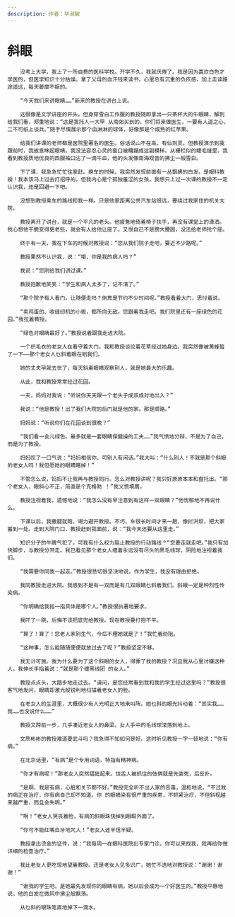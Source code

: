 ```yaml
---
description: 作者：毕淑敏
---
```


# 斜眼

        没考上大学，我上了一所自费的医科学校。开学不久，我就厌倦了。我是因为喜欢白色才学医的，但医学知识十分枯燥。拿了父母的血汗钱来读书，心里总有沉重的负疚感，加上走读路途遥远，每天萎靡不振的。

        “今天我们来讲眼睛……”新来的教授在讲台上说。

        这很像是文学讲座的开头。但身穿雪白工作服的教授随即拿出一只茶杯大的牛眼睛，解剖给我们看，郑重地说：“这是我托人一大早 从南郊买到的。你们将来做医生，一要有人道之心，二不可纸上谈兵。”随手尽情展示那个血淋淋的球体，好像那是个成熟的红苹果。

        给我们讲课的老师都是医院里著名的医生。俗话说山不在高，有仙则灵。但教授演示到我跟前时，我故意眯起眼睛。我没法容忍心灵的窗口被糟蹋成这副模样。从栅栏似的睫毛缝里，我看到教授质地优良的西服袖口沾了一滴牛血，他的头发像南海观音的拂尘一般雪白。

        下了课，我急急忙忙往家赶。换车的时候，我突然发现前面有一丛飘拂的白发。是眼科教授！我本该马上过去打招呼的，但我内心是个孤独羞涩的女孩。我想只上过一次课的教授不一定认识我，还是回避一下吧。

        没想到教授乘车的路线和我一样。只是他家距离公共汽车站很远，要绕过我家住的机关大院。

        教授离开了讲台，就是一个平凡的老头。他疲惫地倚着椅子扶手，再没有课堂上的潇洒。我心想他干脆变得更老些，就会有人给他让座了。又恨自己不是膀大腰圆，没法给老师抢个座。

        终于有一天，我在下车的时候对教授说：“您从我们院子走吧，要近不少路呢。”

        教授果然不认识我，说：“哦，你是我的病人吗？”

        我说：“您刚给我们讲过课。”

        教授抱歉地笑笑：“学生和病人太多了，记不清了。”

        “那个院子有人看门。让随便走吗？倒真是节约不少时间呢。”教授看着大门，思忖着说。

        “卖鸡蛋的、收缝纫机的小贩，都所向无敌。您跟着我走吧。我们院里还有一座绿色的花园。”我拉着教授。

        “绿色对眼睛最好了。”教授说着跟我走进大院。

        一个织毛衣的老女人在看守着大门。我和教授谈论着花草经过她身边。我突然像被黄蜂蜇了一下——那个老女人乜斜着眼在剜我们。

        她的丈夫早就去世了，每天斜着眼睛观察别人，就是她最大的乐趣。

        从此，我和教授常常经过花园。

        一天，妈妈对我说：“听说你天天跟一个老头子成双成对地出入？”

        我说：“他是教授！出了我们大院的后门就是他的家。那是顺路。”

        妈妈说：“听说你们在花园谈到很晚？”

        “我们看一会儿绿色。最多就是一套眼睛保健操的工夫……”我气愤地分辩，不是为了自己，而是为了教授。

        妈妈叹了一口气说：“妈妈相信你，可别人有闲话。”我大叫：“什么别人！不就是那个斜眼的老女人吗！我但愿她的眼睛瞎掉！”

        不管怎么说，妈妈不让我再与教授同行。怎么对教授讲呢？我只好原原本本和盘托出。“那个老女人，眼斜心不正，简直是个克格勃 ！”我义愤填膺。

        教授注视着我，遗憾地说：“我怎么没有早注意到有这样一双眼睛？”他忧郁地不再说什么。

        下课以后，我撒腿就跑，竭力避开教授。不巧，车很长时间才来一趟，像拦洪坝，把大家蓄到一处。走到大院门口，教授赶到我面前，说：“我今天还要从这里走。”

        知识分子的牛脾气犯了。可我有什么权力阻止教授的行动路线？“您要走就走吧。”我只有加快脚步，与教授分开走。我已看见那个老女人缠着永远没有尽头的黑毛线球，阴险地注视着我们。

        “我需要你同我一起走。”教授很恳切很坚决地说。作为学生，我没有理由拒绝。

        我同教授走进大院。我感到不是有一双而是有几双眼睛乜斜着我们。斜眼一定是种烈性传染病。

        “你明确给我指一指具体是哪个人。”教授很执著地要求。

        我吓了一跳，后悔不该把底兜给教授。现在教授要打抱不平。

        “算了！算了！您老人家别生气，今后不理她就是了！”我忙着劝阻。

        “这种事，怎么能随随便便就放过去了呢？”教授坚定不移。

        我无计可施。我为什么要为了这个斜眼的女人，得罪了我的教授？况且我从心里讨嫌这种人。我伸长手指着说：“就是那个缠黑线团 的女人。”

        教授点点头，大踏步地走过去。“请问，是您经常看到我和我的学生经过这里吗？”教授很客气地发问，眼睛却激光般锐利地扫描着老女人的脸。

        在老女人的生涯里，大概很少有人光明正大地来叫阵。她乜斜的眼光抖动着：“其实我……我……也没说什么……”

        教授又跨前一步，几乎凑近老女人的鼻梁。女人手中的毛线球滚落到地上。

        文质彬彬的教授难道要武斗吗？我急得不知如何是好。这时听见教授一字一顿地说：“你有病。”

        在北京话里，“有病”是个专用词语，特指有精神病。

        “你才有病呢！”那老女人突然猖狂起来。饶舌人被抓住的伎俩就是先装死，后反扑。

        “是啊，我是有病，心脏和关节都不好。”教授完全听不出人家的恶毒，温和地说，“不过我的病正在治疗，你有病自己却不知道。你 的眼睛染有很严重的疾患，不抓紧治疗，不但斜视越来越严重，而且会失明。”

        “啊！”老女人哭丧着脸，有病的斜眼珠快掉到眼眶外面了。

        “你可不能红嘴白牙地咒人！”老女人还半信半疑。

        教授拿出烫金的证件，说：“我每周一在眼科医院出专家门诊。你可以来找我，我再给你做详细的检查治疗。”

        我比老女人更吃惊地望着教授。还是老女人见多识广，她忙不迭地对教授说：“谢谢！谢谢！”

        “谢我的学生吧。是她最先发现你的眼睛有病。她以后会成为一个好医生的。”教授平静地说，他的白发在微风中拂尘般飘荡。

        从乜斜的眼珠笔直地掉下一滴水。

